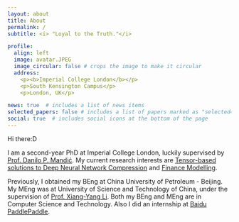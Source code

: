 ```yaml
---
layout: about
title: About
permalink: /
subtitle: <i> "Loyal to the Truth."</i>

profile:
  align: left
  image: avatar.JPEG
  image_circular: false # crops the image to make it circular
  address: 
    <p><b>Imperial College London</b></p>
    <p>South Kensington Campus</p>
    <p>London, UK</p>

news: true  # includes a list of news items
selected_papers: false # includes a list of papers marked as "selected={true}"
social: true  # includes social icons at the bottom of the page
---
```

Hi there:D

I am a second-year PhD at Imperial College London, luckily supervised by [Prof. Danilo P. Mandić](https://www.commsp.ee.ic.ac.uk/~mandic/index.htm). My current research interests are <u>Tensor-based solutions to Deep Neural Network Compression</u> and <u>Finance Modelling</u>.

Previously, I obtained my BEng at China University of Petroleum - Beijing. My MEng was at University of Science and Technology of China, under the supervision of [Prof. Xiang-Yang Li](https://scholar.google.com/citations?user=JURtNb0AAAAJ&hl=en). Both my BEng and MEng are in Computer Science and Technology. Also I did an internship at [Baidu PaddlePaddle](https://github.com/PaddlePaddle).

<!-- Write your biography here. Tell the world about yourself. Link to your favorite [subreddit](http://reddit.com). You can put a picture in, too. The code is already in, just name your picture `prof_pic.jpg` and put it in the `img/` folder.

Put your address / P.O. box / other info right below your picture. You can also disable any these elements by editing `profile` property of the YAML header of your `_pages/about.md`. Edit `_bibliography/papers.bib` and Jekyll will render your [publications page](/al-folio/publications/) automatically.

Link to your social media connections, too. This theme is set up to use [Font Awesome icons](http://fortawesome.github.io/Font-Awesome/) and [Academicons](https://jpswalsh.github.io/academicons/), like the ones below. Add your Facebook, Twitter, LinkedIn, Google Scholar, or just disable all of them. -->
